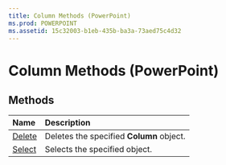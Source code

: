 ```yaml
---
title: Column Methods (PowerPoint)
ms.prod: POWERPOINT
ms.assetid: 15c32003-b1eb-435b-ba3a-73aed75c4d32
---
```



# Column Methods (PowerPoint)

## Methods



|**Name**|**Description**|
|:-----|:-----|
|[Delete](column-delete-method-powerpoint.md)|Deletes the specified  **Column** object.|
|[Select](column-select-method-powerpoint.md)|Selects the specified object.|


